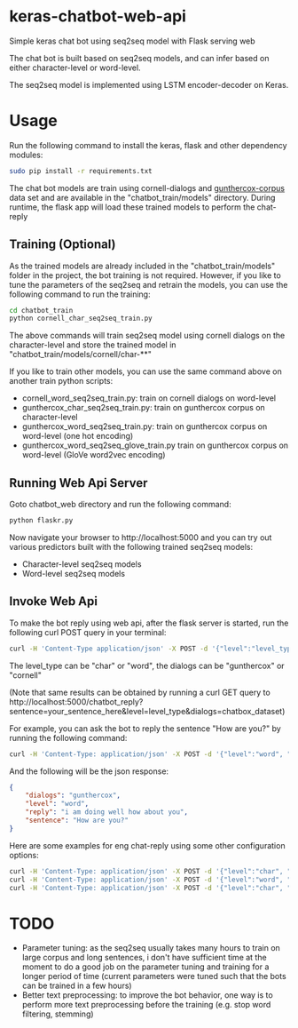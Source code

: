# keras-chatbot-web-api

Simple keras chat bot using seq2seq model with Flask serving web

The chat bot is built based on seq2seq models, and can infer based on either character-level or word-level. 

The seq2seq model is implemented using LSTM encoder-decoder on Keras. 

# Usage

Run the following command to install the keras, flask and other dependency modules:

```bash
sudo pip install -r requirements.txt
```

The chat bot models are train using cornell-dialogs and [gunthercox-corpus](https://github.com/gunthercox/chatterbot-corpus) data set and are available in the 
"chatbot_train/models" directory. During runtime, the flask app will load these trained models to perform the 
chat-reply

## Training (Optional)

As the trained models are already included in the "chatbot_train/models" folder in the project, the bot training is
not required. However, if you like to tune the parameters of the seq2seq and retrain the models, you can use the 
following command to run the training:

```bash
cd chatbot_train
python cornell_char_seq2seq_train.py
```

The above commands will train seq2seq model using cornell dialogs on the character-level and store the trained model
in "chatbot_train/models/cornell/char-**"

If you like to train other models, you can use the same command above on another train python scripts:

* cornell_word_seq2seq_train.py: train on cornell dialogs on word-level
* gunthercox_char_seq2seq_train.py: train on gunthercox corpus on character-level
* gunthercox_word_seq2seq_train.py: train on gunthercox corpus on word-level (one hot encoding)
* gunthercox_word_seq2seq_glove_train.py train on gunthercox corpus on word-level (GloVe word2vec encoding)

## Running Web Api Server

Goto chatbot_web directory and run the following command:

```bash
python flaskr.py
```

Now navigate your browser to http://localhost:5000 and you can try out various predictors built with the following
trained seq2seq models:

* Character-level seq2seq models
* Word-level seq2seq models

## Invoke Web Api

To make the bot reply using web api, after the flask server is started, run the following curl POST query
in your terminal:

```bash
curl -H 'Content-Type application/json' -X POST -d '{"level":"level_type", "sentence":"your_sentence_here", "dialogs":"chatbox_dataset"}' http://localhost:5000/chatbot_reply
```

The level_type can be "char" or "word", the dialogs can be "gunthercox" or "cornell"

(Note that same results can be obtained by running a curl GET query to http://localhost:5000/chatbot_reply?sentence=your_sentence_here&level=level_type&dialogs=chatbox_dataset)

For example, you can ask the bot to reply the sentence "How are you?" by running the following command:

```bash
curl -H 'Content-Type: application/json' -X POST -d '{"level":"word", "sentence":"How are you?", "dialogs":"gunthercox"}' http://localhost:5000/chatbot_reply
```

And the following will be the json response:

```json
{
    "dialogs": "gunthercox",
    "level": "word",
    "reply": "i am doing well how about you",
    "sentence": "How are you?"
}
```

Here are some examples for eng chat-reply using some other configuration options:

```bash
curl -H 'Content-Type: application/json' -X POST -d '{"level":"char", "sentence":"How are you?", "dialogs":"gunthercox"}' http://localhost:5000/chatbot_reply
curl -H 'Content-Type: application/json' -X POST -d '{"level":"word", "sentence":"How are you?", "dialogs":"cornell"}' http://localhost:5000/chatbot_reply
curl -H 'Content-Type: application/json' -X POST -d '{"level":"char", "sentence":"How are you?", "dialogs":"cornell"}' http://localhost:5000/chatbot_reply
```

# TODO

* Parameter tuning: as the seq2seq usually takes many hours to train on large corpus and long sentences, i don't have sufficient time at the moment to do a good job on the 
parameter tuning and training for a longer period of time (current parameters were tuned such that the bots can be trained in a few hours)
* Better text preprocessing: to improve the bot behavior, one way is to perform more text preprocessing before the training (e.g. stop word filtering, stemming)


